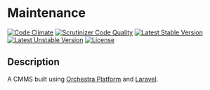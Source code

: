 # Maintenance

[![Code Climate](https://codeclimate.com/github/stevebauman/maintenance/badges/gpa.svg)](https://codeclimate.com/github/stevebauman/maintenance)
[![Scrutinizer Code Quality](https://scrutinizer-ci.com/g/stevebauman/maintenance/badges/quality-score.png?b=master)](https://scrutinizer-ci.com/g/stevebauman/maintenance/?branch=master)
[![Latest Stable Version](https://poser.pugx.org/stevebauman/maintenance/v/stable.svg)](https://packagist.org/packages/stevebauman/maintenance)
[![Latest Unstable Version](https://poser.pugx.org/stevebauman/maintenance/v/unstable.svg)](https://packagist.org/packages/stevebauman/maintenance) 
[![License](https://poser.pugx.org/stevebauman/maintenance/license.svg)](https://packagist.org/packages/stevebauman/maintenance)

## Description

A CMMS built using [Orchestra Platform](http://orchestraplatform.com/) and [Laravel](http://laravel.com).
